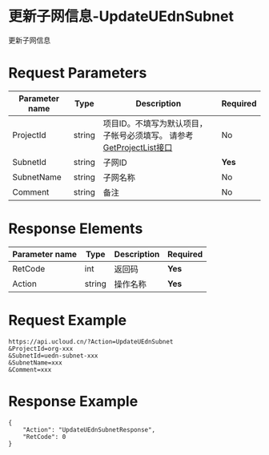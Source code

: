 # 更新子网信息-UpdateUEdnSubnet

更新子网信息

# Request Parameters
|Parameter name|Type|Description|Required|
|---|---|---|---|
|ProjectId|string|项目ID。不填写为默认项目，子帐号必须填写。 请参考[GetProjectList接口](api/summary/get_project_list)|No|
|SubnetId|string|子网ID|**Yes**|
|SubnetName|string|子网名称|No|
|Comment|string|备注|No|

# Response Elements
|Parameter name|Type|Description|Required|
|---|---|---|---|
|RetCode|int|返回码|**Yes**|
|Action|string|操作名称|**Yes**|

# Request Example
```
https://api.ucloud.cn/?Action=UpdateUEdnSubnet
&ProjectId=org-xxx
&SubnetId=uedn-subnet-xxx
&SubnetName=xxx
&Comment=xxx
```

# Response Example
```
{
    "Action": "UpdateUEdnSubnetResponse", 
    "RetCode": 0
}
```

